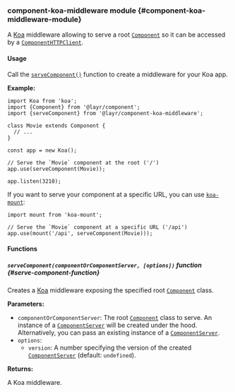 ### component-koa-middleware <badge type="primary">module</badge> {#component-koa-middleware-module}

A [Koa](https://koajs.com/) middleware allowing to serve a root [`Component`](https://layrjs.com/docs/v2/reference/component) so it can be accessed by a [`ComponentHTTPClient`](https://layrjs.com/docs/v2/reference/component-http-client).

#### Usage

Call the [`serveComponent()`](https://layrjs.com/docs/v2/reference/component-koa-middleware#serve-component-function) function to create a middleware for your Koa app.

**Example:**

```
import Koa from 'koa';
import {Component} from '@layr/component';
import {serveComponent} from '@layr/component-koa-middleware';

class Movie extends Component {
  // ...
}

const app = new Koa();

// Serve the `Movie` component at the root ('/')
app.use(serveComponent(Movie));

app.listen(3210);
```

If you want to serve your component at a specific URL, you can use [`koa-mount`](https://github.com/koajs/mount):

```
import mount from 'koa-mount';

// Serve the `Movie` component at a specific URL ('/api')
app.use(mount('/api', serveComponent(Movie)));
```

#### Functions

##### `serveComponent(componentOrComponentServer, [options])` <badge type="tertiary-outline">function</badge> {#serve-component-function}

Creates a [Koa](https://koajs.com/) middleware exposing the specified root [`Component`](https://layrjs.com/docs/v2/reference/component) class.

**Parameters:**

* `componentOrComponentServer`: The root [`Component`](https://layrjs.com/docs/v2/reference/component) class to serve. An instance of a [`ComponentServer`](https://layrjs.com/docs/v2/reference/component-server) will be created under the hood. Alternatively, you can pass an existing instance of a [`ComponentServer`](https://layrjs.com/docs/v2/reference/component-server).
* `options`:
  * `version`: A number specifying the version of the created [`ComponentServer`](https://layrjs.com/docs/v2/reference/component-server) (default: `undefined`).

**Returns:**

A Koa middleware.
